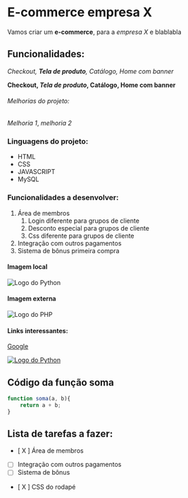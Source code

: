 # E-commerce empresa X

Vamos criar um **e-commerce**, para a *empresa X* e blablabla

## Funcionalidades:

_Checkout, **Tela de produto**, Catálogo, Home com banner_

**Checkout, _Tela de produto_, Catálogo, Home com banner**


###### Melhorias do projeto: 

_Melhoria 1_, _melhoria 2_

### Linguagens do projeto: 

* HTML
* CSS
* JAVASCRIPT
* MySQL     

### Funcionalidades a desenvolver: 

1. Área de membros
    1. Login diferente para grupos de cliente
    2. Desconto especial para grupos de cliente
    3. Css diferente para grupos de cliente
2. Integração com outros pagamentos
3. Sistema de bônus primeira compra

#### Imagem local


![Logo do Python](Downloads/python.png)

#### Imagem externa

![Logo do PHP](https://logos-world.net/wp-content/uploads/2021/10/Python-Symbol.png)

#### Links interessantes:

[Google](https://www.google.com/)

[![Logo do Python](https://logos-world.net/wp-content/uploads/2021/10/Python-Symbol.png)](https://www.google.com/)

## Código da função soma

```javascript
function soma(a, b){
    return a + b;
}
```

## Lista de tarefas a fazer:

- [ X ] Área de membros
- [  ] Integração com outros pagamentos
- [  ] Sistema de bônus
- [ X ] CSS do rodapé
